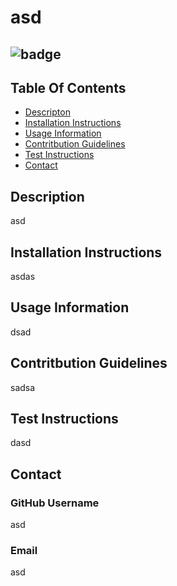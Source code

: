 # asd
## ![badge](https://img.shields.io/static/v1?label=License&message=MIT&color=blue&style=plastic)
## Table Of Contents
- [Descripton](#Description)
- [Installation Instructions](#Installation-Instructions)
- [Usage Information](#Usage-Information)
- [Contritbution Guidelines](#Contritbution-Guidelines)
- [Test Instructions](#Test-Instructions)
- [Contact](#Contact)
## Description
asd
## Installation Instructions
asdas
## Usage Information
dsad
## Contritbution Guidelines
sadsa
## Test Instructions
dasd
## Contact
### GitHub Username
asd
### Email
asd
